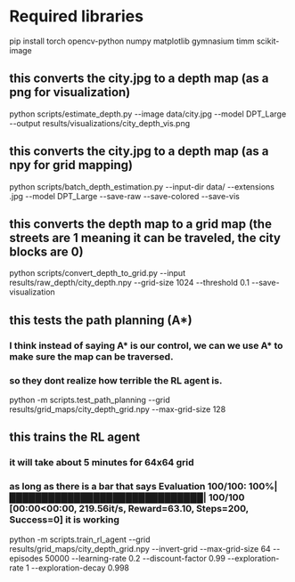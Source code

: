 # Required libraries
pip install torch opencv-python numpy matplotlib gymnasium timm scikit-image

## this converts the city.jpg to a depth map (as a png for visualization)
python scripts/estimate_depth.py --image data/city.jpg --model DPT_Large --output results/visualizations/city_depth_vis.png  

## this converts the city.jpg to a depth map (as a npy for grid mapping)
python scripts/batch_depth_estimation.py --input-dir data/ --extensions .jpg --model DPT_Large --save-raw --save-colored --save-vis  

## this converts the depth map to a grid map (the streets are 1 meaning it can be traveled, the city blocks are 0)
python scripts/convert_depth_to_grid.py --input results/raw_depth/city_depth.npy --grid-size 1024 --threshold 0.1 --save-visualization

## this tests the path planning (A*)
### I think instead of saying A* is our control, we can we use A* to make sure the map can be traversed. 
### so they dont realize how terrible the RL agent is. 
python -m scripts.test_path_planning --grid results/grid_maps/city_depth_grid.npy --max-grid-size 128

## this trains the RL agent
### it will take about 5 minutes for 64x64 grid
### as long as there is a bar that says Evaluation 100/100: 100%|██████████████████████████████| 100/100 [00:00<00:00, 219.56it/s, Reward=63.10, Steps=200, Success=0] it is working
python -m scripts.train_rl_agent --grid results/grid_maps/city_depth_grid.npy --invert-grid --max-grid-size 64 --episodes 50000 --learning-rate 0.2 --discount-factor 0.99 --exploration-rate 1 --exploration-decay 0.998

